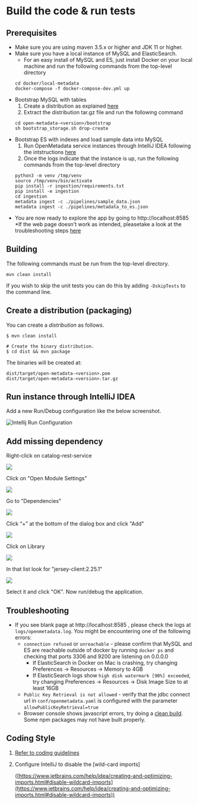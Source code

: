 # Build the code & run tests

## Prerequisites

* Make sure you are using maven 3.5.x or higher and JDK 11 or higher. 
* Make sure you have a local instance of MySQL and ElasticSearch.
    * For an easy install of MySQL and ES, just install Docker on your local machine and run the following commands from the top-level directory
    ```
    cd docker/local-metadata
    docker-compose -f docker-compose-dev.yml up
    ```
* Bootstrap MySQL with tables
    1. Create a distribution as explained [here](#create-a-distribution-packaging)
    2. Extract the distribution tar.gz file and run the following command
    ```
    cd open-metadata-<version>/bootstrap
    sh bootstrap_storage.sh drop-create
    ```
* Bootstrap ES with indexes and load sample data into MySQL
    1. Run OpenMetadata service instances through IntelliJ IDEA following the intstructions [here](#run-instance-through-intellij-idea)
    2. Once the logs indicate that the instance is up, run the following commands from the top-level directory
    ```
    python3 -m venv /tmp/venv
    source /tmp/venv/bin/activate
    pip install -r ingestion/requirements.txt
    pip install -e ingestion
    cd ingestion
    metadata ingest -c ./pipelines/sample_data.json
    metadata ingest -c ./pipelines/metadata_to_es.json
    ```
* You are now ready to explore the app by going to http://localhost:8585
    *If the web page doesn't work as intended, pleasetake a look at the troubleshooting steps [here](#troubleshooting)

## Building

The following commands must be run from the top-level directory.

`mvn clean install`

If you wish to skip the unit tests you can do this by adding `-DskipTests` to the command line.

## Create a distribution (packaging)

You can create a _distribution_ as follows.

```
$ mvn clean install

# Create the binary distribution.
$ cd dist && mvn package
```

The binaries will be created at:

```
dist/target/open-metadata-<version>.pom
dist/target/open-metadata-<version>.tar.gz
```

## Run instance through IntelliJ IDEA

Add a new Run/Debug configuration like the below screenshot.

![Intellij Run Configuration](<../../../.gitbook/assets/image (1).png>)

## Add missing dependency

Right-click on catalog-rest-service

![](../../../.gitbook/assets/image-1-.png)

Click on "Open Module Settings"

![](../../../.gitbook/assets/image-2-.png)

Go to "Dependencies"

![](../../../.gitbook/assets/image-3-.png)

Click “+” at the bottom of the dialog box and click "Add"

![](../../../.gitbook/assets/image-4-.png)

Click on Library

![](../../../.gitbook/assets/image-5-.png)

In that list look for "jersey-client:2.25.1"

![](../../../.gitbook/assets/image-6-.png)

Select it and click "OK". Now run/debug the application.

## Troubleshooting
* If you see blank page at http://localhost:8585 , please check the logs at `logs/openmetadata.log`. You might be encountering one of the following errors: 
    * `connection refused` or `unreachable` - please confirm that MySQL and ES are reachable outside of docker by running `docker ps` and  checking that ports 3306 and 9200 are listening on 0.0.0.0
        * If ElasticSearch in Docker on Mac is crashing, try changing Preferences -> Resources -> Memory to 4GB
        * If ElasticSearch logs show `high disk watermark [90%] exceeded`, try changing Preferences -> Resources -> Disk Image Size to at least 16GB
    * `Public Key Retrieval is not allowed` - verify that the jdbc connect url in `conf/openmetadata.yaml` is configured with the parameter `allowPublicKeyRetrieval=true`
    * Browser console shows javascript errors, try doing a [clean build](#building). Some npm packages may not have built properly.

## Coding Style

1. [Refer to coding guidelines](coding-style.md)
2.  Configure IntelliJ to disable the \[wild-card imports]

    ([https://www.jetbrains.com/help/idea/creating-and-optimizing-imports.html#disable-wildcard-imports](https://www.jetbrains.com/help/idea/creating-and-optimizing-imports.html#disable-wildcard-imports))
